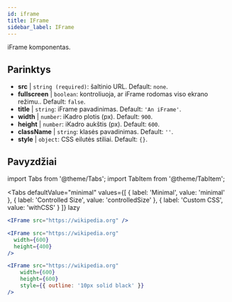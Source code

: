 ```yaml
---
id: iframe 
title: IFrame
sidebar_label: IFrame
---
```


iFrame komponentas.

## Parinktys

* __src__ | `string (required)`: šaltinio URL. Default: `none`.
* __fullscreen__ | `boolean`: kontroliuoja, ar iFrame rodomas viso ekrano režimu.. Default: `false`.
* __title__ | `string`: iFrame pavadinimas. Default: `'An iFrame'`.
* __width__ | `number`: iKadro plotis (px). Default: `900`.
* __height__ | `number`: iKadro aukštis (px). Default: `600`.
* __className__ | `string`: klasės pavadinimas. Default: `''`.
* __style__ | `object`: CSS eilutės stiliai. Default: `{}`.


## Pavyzdžiai

import Tabs from '@theme/Tabs';
import TabItem from '@theme/TabItem';

<Tabs
    defaultValue="minimal"
    values={[
        { label: 'Minimal', value: 'minimal' },
        { label: 'Controlled Size', value: 'controlledSize' },
        { label: 'Custom CSS', value: 'withCSS' }
    ]}
    lazy
>

<TabItem value="minimal" >

```jsx live
<IFrame src="https://wikipedia.org" />
```

</TabItem>

<TabItem value="controlledSize" >

```jsx live
<IFrame src="https://wikipedia.org" 
  width={600} 
  height={400} 
/>
```
</TabItem>

<TabItem value="withCSS" >

```jsx live
<IFrame src="https://wikipedia.org" 
    width={600} 
    height={600} 
    style={{ outline: '10px solid black' }}
/>
```
</TabItem>

</Tabs>


